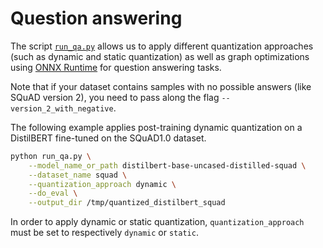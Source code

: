 <!---
Copyright 2020 The HuggingFace Team. All rights reserved.

Licensed under the Apache License, Version 2.0 (the "License");
you may not use this file except in compliance with the License.
You may obtain a copy of the License at

    http://www.apache.org/licenses/LICENSE-2.0

Unless required by applicable law or agreed to in writing, software
distributed under the License is distributed on an "AS IS" BASIS,
WITHOUT WARRANTIES OR CONDITIONS OF ANY KIND, either express or implied.
See the License for the specific language governing permissions and
limitations under the License.
-->

# Question answering

The script [`run_qa.py`](https://github.com/huggingface/optimum/blob/main/examples/onnxruntime/quantization/question-answering/run_qa.py) allows us to apply different quantization approaches (such as dynamic and static quantization) as well as graph optimizations using [ONNX Runtime](https://github.com/microsoft/onnxruntime) for question answering tasks.

Note that if your dataset contains samples with no possible answers (like SQuAD version 2), you need to pass along the flag `--version_2_with_negative`.

The following example applies post-training dynamic quantization on a DistilBERT fine-tuned on the SQuAD1.0 dataset.

```bash
python run_qa.py \
    --model_name_or_path distilbert-base-uncased-distilled-squad \
    --dataset_name squad \
    --quantization_approach dynamic \
    --do_eval \
    --output_dir /tmp/quantized_distilbert_squad
```

In order to apply dynamic or static quantization, `quantization_approach` must be set to  respectively `dynamic` or `static`.
